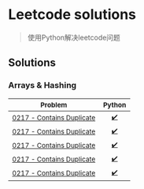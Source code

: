 # Leetcode solutions
> 使用Python解决leetcode问题

## Solutions

### Arrays & Hashing

<sub>Problem</sub> | <sub>Python</sub>                                                            |
---- |------------------------------------------------------------------------------ 
<sub>[0217 - Contains Duplicate](https://leetcode.com/problems/contains-duplicate/)</sub> | <sub><div align='center'>[✔️](python/0217-contains-duplicate.py)</div></sub> 
<sub>[0217 - Contains Duplicate](https://leetcode.com/problems/contains-duplicate/)</sub> | <sub><div align='center'>[✔️](python/0217-contains-duplicate.py)</div></sub> 
<sub>[0217 - Contains Duplicate](https://leetcode.com/problems/contains-duplicate/)</sub> | <sub><div align='center'>[✔️](python/0217-contains-duplicate.py)</div></sub> 
<sub>[0217 - Contains Duplicate](https://leetcode.com/problems/contains-duplicate/)</sub> | <sub><div align='center'>[✔️](python/0217-contains-duplicate.py)</div></sub> 
<sub>[0217 - Contains Duplicate](https://leetcode.com/problems/contains-duplicate/)</sub> | <sub><div align='center'>[✔️](python/0217-contains-duplicate.py)</div></sub> 
